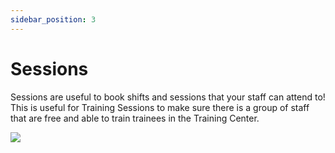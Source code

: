 ```yaml
---
sidebar_position: 3
---
```

# Sessions
Sessions are useful to book shifts and sessions that your staff can attend to! This is useful for Training Sessions to make sure there is a group of staff that are free and able to train trainees in the Training Center.

![](https://cdn.discordapp.com/attachments/1015246364692717609/1037569787049541653/image.png)